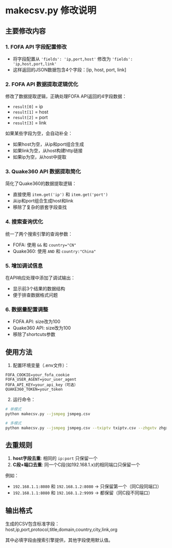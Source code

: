 # makecsv.py 修改说明

## 主要修改内容

### 1. FOFA API 字段配置修改
- 将字段配置从 `'fields': 'ip,port,host'` 修改为 `'fields': 'ip,host,port,link'`
- 这样返回的JSON数据包含4个字段：[ip, host, port, link]

### 2. FOFA API 数据提取逻辑优化
修改了数据提取逻辑，正确处理FOFA API返回的4字段数据：
- `result[0]` = ip
- `result[1]` = host  
- `result[2]` = port
- `result[3]` = link

如果某些字段为空，会自动补全：
- 如果host为空，从ip和port组合生成
- 如果link为空，从host构建http链接
- 如果ip为空，从host中提取

### 3. Quake360 API 数据提取简化
简化了Quake360的数据提取逻辑：
- 直接使用 `item.get('ip')` 和 `item.get('port')`
- 从ip和port组合生成host和link
- 移除了复杂的嵌套字段查找

### 4. 搜索查询优化
统一了两个搜索引擎的查询参数：
- FOFA: 使用 `&&` 和 `country="CN"`
- Quake360: 使用 `AND` 和 `country:"China"`

### 5. 增加调试信息
在API响应处理中添加了调试输出：
- 显示前3个结果的数据结构
- 便于排查数据格式问题

### 6. 数据量配置调整
- FOFA API: size改为100
- Quake360 API: size改为100
- 移除了shortcuts参数

## 使用方法

1. 配置环境变量（.env文件）：
```
FOFA_COOKIE=your_fofa_cookie
FOFA_USER_AGENT=your_user_agent
FOFA_API_KEY=your_api_key（可选）
QUAKE360_TOKEN=your_token
```

2. 运行命令：
```bash
# 单模式
python makecsv.py --jsmpeg jsmpeg.csv

# 多模式
python makecsv.py --jsmpeg jsmpeg.csv --txiptv txiptv.csv --zhgxtv zhgxtv.csv
```

## 去重规则

1. **host字段去重**: 相同的 `ip:port` 只保留一个
2. **C段+端口去重**: 同一个C段(如192.168.1.x)的相同端口只保留一个

例如：
- `192.168.1.1:8080` 和 `192.168.1.2:8080` → 只保留第一个（同C段同端口）
- `192.168.1.1:8080` 和 `192.168.1.2:9999` → 都保留（同C段不同端口）

## 输出格式

生成的CSV包含标准字段：
host,ip,port,protocol,title,domain,country,city,link,org

其中必填字段由搜索引擎提供，其他字段使用默认值。

